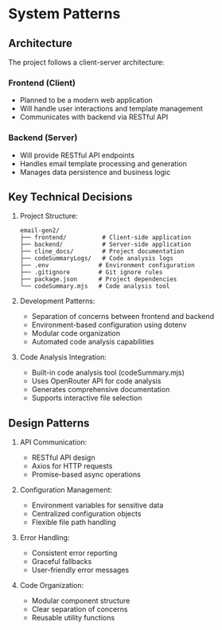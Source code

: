 # System Patterns

## Architecture
The project follows a client-server architecture:

### Frontend (Client)
- Planned to be a modern web application
- Will handle user interactions and template management
- Communicates with backend via RESTful API

### Backend (Server)
- Will provide RESTful API endpoints
- Handles email template processing and generation
- Manages data persistence and business logic

## Key Technical Decisions
1. Project Structure:
   ```
   email-gen2/
   ├── frontend/          # Client-side application
   ├── backend/           # Server-side application
   ├── cline_docs/        # Project documentation
   ├── codeSummaryLogs/   # Code analysis logs
   ├── .env              # Environment configuration
   ├── .gitignore        # Git ignore rules
   ├── package.json      # Project dependencies
   └── codeSummary.mjs   # Code analysis tool
   ```

2. Development Patterns:
   - Separation of concerns between frontend and backend
   - Environment-based configuration using dotenv
   - Modular code organization
   - Automated code analysis capabilities

3. Code Analysis Integration:
   - Built-in code analysis tool (codeSummary.mjs)
   - Uses OpenRouter API for code analysis
   - Generates comprehensive documentation
   - Supports interactive file selection

## Design Patterns
1. API Communication:
   - RESTful API design
   - Axios for HTTP requests
   - Promise-based async operations

2. Configuration Management:
   - Environment variables for sensitive data
   - Centralized configuration objects
   - Flexible file path handling

3. Error Handling:
   - Consistent error reporting
   - Graceful fallbacks
   - User-friendly error messages

4. Code Organization:
   - Modular component structure
   - Clear separation of concerns
   - Reusable utility functions
